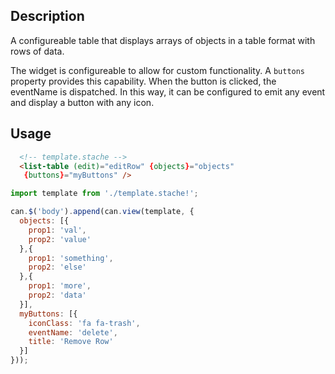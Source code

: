 <!--

@module {can.Component} list-table <list-table />
@parent geocola.components

-->

## Description
A configureable table that displays arrays of objects in a table format with rows of data.

The widget is configureable to allow for custom functionality. A `buttons` property provides this capability. When the button is clicked, the eventName is dispatched. In this way, it can be configured to emit any event and display a button with any icon.

## Usage

```html
  <!-- template.stache -->
  <list-table (edit)="editRow" {objects}="objects"
   {buttons}="myButtons" />
```

```javascript
import template from './template.stache!';

can.$('body').append(can.view(template, {
  objects: [{
    prop1: 'val',
    prop2: 'value'
  },{
    prop1: 'something',
    prop2: 'else'
  },{
    prop1: 'more',
    prop2: 'data'
  }],
  myButtons: [{
    iconClass: 'fa fa-trash',
    eventName: 'delete',
    title: 'Remove Row'
  }]
}));
